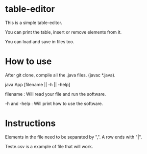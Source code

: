 # table-editor


This is a simple table-editor.

You can print the table, insert or remove elements from it.

You can load and save in files too.

# How to use

After git clone, compile all the .java files. (javac *.java).

java App [filename || -h || -help]

filename : Will read your file and run the software.

-h and -help : Will print how to use the software.
# Instructions

Elements in the file need to be separated by ",". A row ends with "|".

Teste.csv is a example of file that will work.
